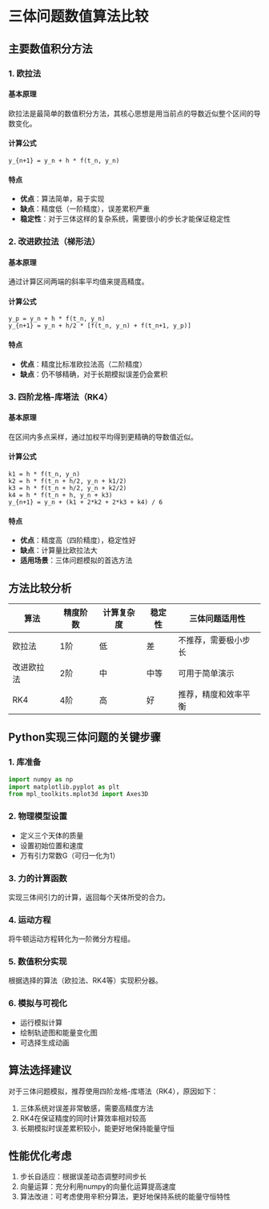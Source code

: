 # 三体问题数值算法比较

## 主要数值积分方法

### 1. 欧拉法

#### 基本原理
欧拉法是最简单的数值积分方法，其核心思想是用当前点的导数近似整个区间的导数变化。

#### 计算公式
```
y_{n+1} = y_n + h * f(t_n, y_n)
```

#### 特点
- **优点**：算法简单，易于实现
- **缺点**：精度低（一阶精度），误差累积严重
- **稳定性**：对于三体这样的复杂系统，需要很小的步长才能保证稳定性

### 2. 改进欧拉法（梯形法）

#### 基本原理
通过计算区间两端的斜率平均值来提高精度。

#### 计算公式
```
y_p = y_n + h * f(t_n, y_n)
y_{n+1} = y_n + h/2 * [f(t_n, y_n) + f(t_n+1, y_p)]
```

#### 特点
- **优点**：精度比标准欧拉法高（二阶精度）
- **缺点**：仍不够精确，对于长期模拟误差仍会累积

### 3. 四阶龙格-库塔法（RK4）

#### 基本原理
在区间内多点采样，通过加权平均得到更精确的导数值近似。

#### 计算公式
```
k1 = h * f(t_n, y_n)
k2 = h * f(t_n + h/2, y_n + k1/2)
k3 = h * f(t_n + h/2, y_n + k2/2)
k4 = h * f(t_n + h, y_n + k3)
y_{n+1} = y_n + (k1 + 2*k2 + 2*k3 + k4) / 6
```

#### 特点
- **优点**：精度高（四阶精度），稳定性好
- **缺点**：计算量比欧拉法大
- **适用场景**：三体问题模拟的首选方法

## 方法比较分析

| 算法 | 精度阶数 | 计算复杂度 | 稳定性 | 三体问题适用性 |
|------|----------|------------|--------|----------------|
| 欧拉法 | 1阶 | 低 | 差 | 不推荐，需要极小步长 |
| 改进欧拉法 | 2阶 | 中 | 中等 | 可用于简单演示 |
| RK4 | 4阶 | 高 | 好 | 推荐，精度和效率平衡 |

## Python实现三体问题的关键步骤

### 1. 库准备
```python
import numpy as np
import matplotlib.pyplot as plt
from mpl_toolkits.mplot3d import Axes3D
```

### 2. 物理模型设置
- 定义三个天体的质量
- 设置初始位置和速度
- 万有引力常数G（可归一化为1）

### 3. 力的计算函数
实现三体间引力的计算，返回每个天体所受的合力。

### 4. 运动方程
将牛顿运动方程转化为一阶微分方程组。

### 5. 数值积分实现
根据选择的算法（欧拉法、RK4等）实现积分器。

### 6. 模拟与可视化
- 运行模拟计算
- 绘制轨迹图和能量变化图
- 可选择生成动画

## 算法选择建议

对于三体问题模拟，推荐使用四阶龙格-库塔法（RK4），原因如下：
1. 三体系统对误差非常敏感，需要高精度方法
2. RK4在保证精度的同时计算效率相对较高
3. 长期模拟时误差累积较小，能更好地保持能量守恒

## 性能优化考虑
1. 步长自适应：根据误差动态调整时间步长
2. 向量运算：充分利用numpy的向量化运算提高速度
3. 算法改进：可考虑使用辛积分算法，更好地保持系统的能量守恒特性